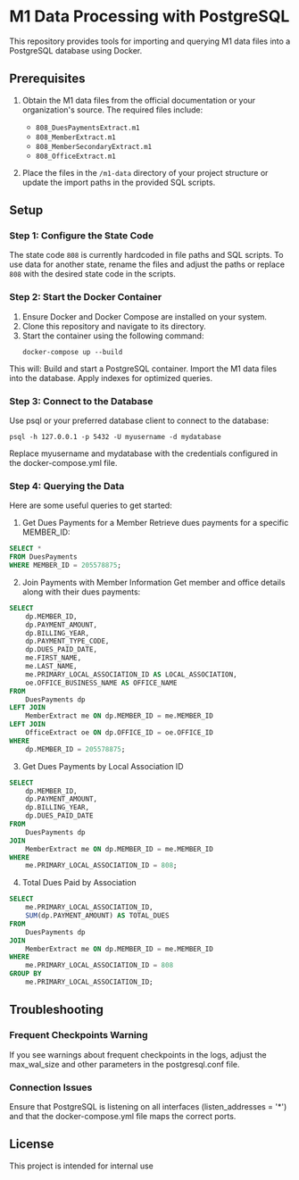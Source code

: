 # M1 Data Processing with PostgreSQL

This repository provides tools for importing and querying M1 data files into a PostgreSQL database using Docker.

## Prerequisites

1. Obtain the M1 data files from the official documentation or your organization's source. The required files include:
   - `808_DuesPaymentsExtract.m1`
   - `808_MemberExtract.m1`
   - `808_MemberSecondaryExtract.m1`
   - `808_OfficeExtract.m1`

2. Place the files in the `/m1-data` directory of your project structure or update the import paths in the provided SQL scripts.

## Setup

### Step 1: Configure the State Code
The state code `808` is currently hardcoded in file paths and SQL scripts. To use data for another state, rename the files and adjust the paths or replace `808` with the desired state code in the scripts.

### Step 2: Start the Docker Container
1. Ensure Docker and Docker Compose are installed on your system.
2. Clone this repository and navigate to its directory.
3. Start the container using the following command:
   ```console
   docker-compose up --build
    ```

This will:
Build and start a PostgreSQL container.
Import the M1 data files into the database.
Apply indexes for optimized queries.

### Step 3: Connect to the Database
Use psql or your preferred database client to connect to the database:
   ```console
   psql -h 127.0.0.1 -p 5432 -U myusername -d mydatabase
   ```

Replace myusername and mydatabase with the credentials configured in the docker-compose.yml file.

### Step 4: Querying the Data
Here are some useful queries to get started:

1. Get Dues Payments for a Member
Retrieve dues payments for a specific MEMBER_ID:
``` sql
SELECT * 
FROM DuesPayments 
WHERE MEMBER_ID = 205578875;

```
2. Join Payments with Member Information
Get member and office details along with their dues payments:
``` sql
SELECT 
    dp.MEMBER_ID, 
    dp.PAYMENT_AMOUNT, 
    dp.BILLING_YEAR, 
    dp.PAYMENT_TYPE_CODE, 
    dp.DUES_PAID_DATE, 
    me.FIRST_NAME, 
    me.LAST_NAME, 
    me.PRIMARY_LOCAL_ASSOCIATION_ID AS LOCAL_ASSOCIATION, 
    oe.OFFICE_BUSINESS_NAME AS OFFICE_NAME
FROM 
    DuesPayments dp
LEFT JOIN 
    MemberExtract me ON dp.MEMBER_ID = me.MEMBER_ID
LEFT JOIN 
    OfficeExtract oe ON dp.OFFICE_ID = oe.OFFICE_ID
WHERE 
    dp.MEMBER_ID = 205578875;

```


3. Get Dues Payments by Local Association ID
``` sql
SELECT 
    dp.MEMBER_ID, 
    dp.PAYMENT_AMOUNT, 
    dp.BILLING_YEAR, 
    dp.DUES_PAID_DATE
FROM 
    DuesPayments dp
JOIN 
    MemberExtract me ON dp.MEMBER_ID = me.MEMBER_ID
WHERE 
    me.PRIMARY_LOCAL_ASSOCIATION_ID = 808;
```


4. Total Dues Paid by Association
``` sql
SELECT 
    me.PRIMARY_LOCAL_ASSOCIATION_ID, 
    SUM(dp.PAYMENT_AMOUNT) AS TOTAL_DUES
FROM 
    DuesPayments dp
JOIN 
    MemberExtract me ON dp.MEMBER_ID = me.MEMBER_ID
WHERE 
    me.PRIMARY_LOCAL_ASSOCIATION_ID = 808
GROUP BY 
    me.PRIMARY_LOCAL_ASSOCIATION_ID;
```

## Troubleshooting
### Frequent Checkpoints Warning
If you see warnings about frequent checkpoints in the logs, adjust the max_wal_size and other parameters in the postgresql.conf file.

### Connection Issues
Ensure that PostgreSQL is listening on all interfaces (listen_addresses = '*') and that the docker-compose.yml file maps the correct ports.

##  License
This project is intended for internal use 